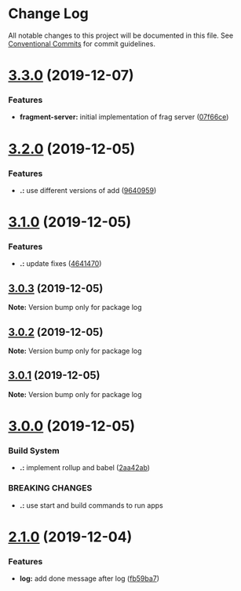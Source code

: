# Change Log

All notable changes to this project will be documented in this file.
See [Conventional Commits](https://conventionalcommits.org) for commit guidelines.

# [3.3.0](https://github.com/KevinMind/lerna-monorepo-starter/compare/log@3.2.0...log@3.3.0) (2019-12-07)


### Features

* **fragment-server:** initial implementation of frag server ([07f66ce](https://github.com/KevinMind/lerna-monorepo-starter/commit/07f66ce624febeb5a4d41474ef3cd1cd18b8918a))





# [3.2.0](https://github.com/KevinMind/lerna-monorepo-starter/compare/log@3.1.0...log@3.2.0) (2019-12-05)


### Features

* **.:** use different versions of add ([9640959](https://github.com/KevinMind/lerna-monorepo-starter/commit/9640959544eeddd20274ec9ddf7417ec2ea090eb))





# [3.1.0](https://github.com/KevinMind/lerna-monorepo-starter/compare/log@3.0.3...log@3.1.0) (2019-12-05)


### Features

* **.:** update fixes ([4641470](https://github.com/KevinMind/lerna-monorepo-starter/commit/4641470938bde427e3521ec7ac09ea6e3682ac1f))





## [3.0.3](https://github.com/KevinMind/lerna-monorepo-starter/compare/log@3.0.2...log@3.0.3) (2019-12-05)

**Note:** Version bump only for package log





## [3.0.2](https://github.com/KevinMind/lerna-monorepo-starter/compare/log@3.0.1...log@3.0.2) (2019-12-05)

**Note:** Version bump only for package log





## [3.0.1](https://github.com/KevinMind/lerna-monorepo-starter/compare/log@3.0.0...log@3.0.1) (2019-12-05)

**Note:** Version bump only for package log





# [3.0.0](https://github.com/KevinMind/lerna-monorepo-starter/compare/log@2.1.0...log@3.0.0) (2019-12-05)


### Build System

* **.:** implement rollup and babel ([2aa42ab](https://github.com/KevinMind/lerna-monorepo-starter/commit/2aa42ab527e8e85dd7225c4239e6ceaf37a0be21))


### BREAKING CHANGES

* **.:** use start and build commands to run apps





# [2.1.0](https://github.com/KevinMind/lerna-monorepo-starter/compare/log@2.0.0...log@2.1.0) (2019-12-04)


### Features

* **log:** add done message after log ([fb59ba7](https://github.com/KevinMind/lerna-monorepo-starter/commit/fb59ba7bef23551faeac648c242240337ca493e3))
